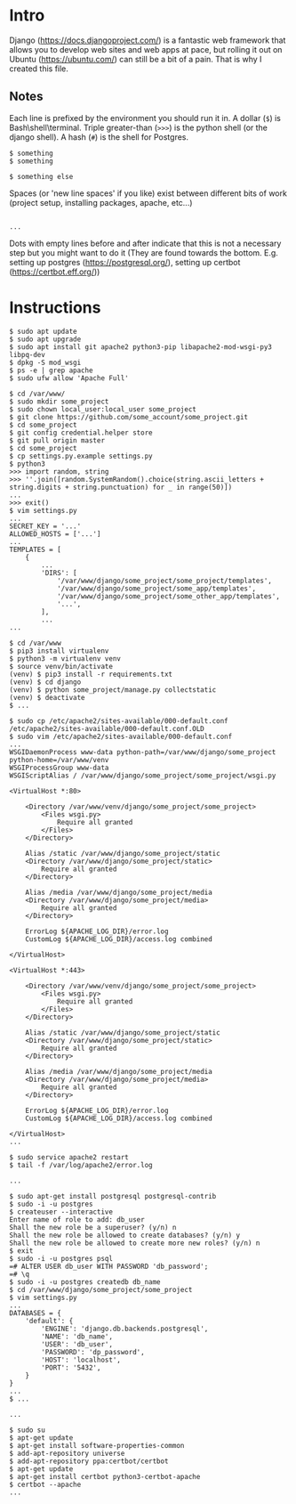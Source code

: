 # Intro
Django (https://docs.djangoproject.com/) is a fantastic web framework that allows you to develop web sites and web apps at pace, but rolling it out on Ubuntu (https://ubuntu.com/) can still be a bit of a pain. That is why I created this file.

## Notes

Each line is prefixed by the environment you should run it in. A dollar (`$`) is Bash\shell\terminal. Triple greater-than (`>>>`) is the python shell (or the django shell). A hash (`#`) is the shell for Postgres.

```
$ something
$ something

$ something else
```

Spaces (or 'new line spaces' if you like) exist between different bits of work (project setup, installing packages, apache, etc...)

```

...

```

Dots with empty lines before and after indicate that this is not a necessary step but you might want to do it (They are found towards the bottom. E.g. setting up postgres (https://postgresql.org/), setting up certbot (https://certbot.eff.org/))

# Instructions

```
$ sudo apt update
$ sudo apt upgrade
$ sudo apt install git apache2 python3-pip libapache2-mod-wsgi-py3 libpq-dev
$ dpkg -S mod_wsgi
$ ps -e | grep apache
$ sudo ufw allow 'Apache Full'

$ cd /var/www/
$ sudo mkdir some_project
$ sudo chown local_user:local_user some_project
$ git clone https://github.com/some_account/some_project.git
$ cd some_project
$ git config credential.helper store
$ git pull origin master
$ cd some_project
$ cp settings.py.example settings.py
$ python3
>>> import random, string
>>> ''.join([random.SystemRandom().choice(string.ascii_letters + string.digits + string.punctuation) for _ in range(50)])
...
>>> exit()
$ vim settings.py
...
SECRET_KEY = '...'
ALLOWED_HOSTS = ['...']
...
TEMPLATES = [
    {
        ...
        'DIRS': [
            '/var/www/django/some_project/some_project/templates',
            '/var/www/django/some_project/some_app/templates',
            '/var/www/django/some_project/some_other_app/templates',
            '...',
        ],
        ...
...

$ cd /var/www
$ pip3 install virtualenv
$ python3 -m virtualenv venv
$ source venv/bin/activate
(venv) $ pip3 install -r requirements.txt
(venv) $ cd django
(venv) $ python some_project/manage.py collectstatic
(venv) $ deactivate
$ ...

$ sudo cp /etc/apache2/sites-available/000-default.conf /etc/apache2/sites-available/000-default.conf.OLD
$ sudo vim /etc/apache2/sites-available/000-default.conf
...
WSGIDaemonProcess www-data python-path=/var/www/django/some_project python-home=/var/www/venv
WSGIProcessGroup www-data
WSGIScriptAlias / /var/www/django/some_project/some_project/wsgi.py

<VirtualHost *:80>

    <Directory /var/www/venv/django/some_project/some_project>
        <Files wsgi.py>
            Require all granted
        </Files>
    </Directory>

    Alias /static /var/www/django/some_project/static
    <Directory /var/www/django/some_project/static>
        Require all granted
    </Directory>

    Alias /media /var/www/django/some_project/media
    <Directory /var/www/django/some_project/media>
        Require all granted
    </Directory>

    ErrorLog ${APACHE_LOG_DIR}/error.log
    CustomLog ${APACHE_LOG_DIR}/access.log combined

</VirtualHost>

<VirtualHost *:443>

    <Directory /var/www/venv/django/some_project/some_project>
        <Files wsgi.py>
            Require all granted
        </Files>
    </Directory>

    Alias /static /var/www/django/some_project/static
    <Directory /var/www/django/some_project/static>
        Require all granted
    </Directory>

    Alias /media /var/www/django/some_project/media
    <Directory /var/www/django/some_project/media>
        Require all granted
    </Directory>

    ErrorLog ${APACHE_LOG_DIR}/error.log
    CustomLog ${APACHE_LOG_DIR}/access.log combined

</VirtualHost>
...

$ sudo service apache2 restart
$ tail -f /var/log/apache2/error.log

...

$ sudo apt-get install postgresql postgresql-contrib
$ sudo -i -u postgres
$ createuser --interactive
Enter name of role to add: db_user
Shall the new role be a superuser? (y/n) n
Shall the new role be allowed to create databases? (y/n) y
Shall the new role be allowed to create more new roles? (y/n) n
$ exit
$ sudo -i -u postgres psql
=# ALTER USER db_user WITH PASSWORD 'db_password';
=# \q
$ sudo -i -u postgres createdb db_name
$ cd /var/www/django/some_project/some_project
$ vim settings.py
...
DATABASES = {
    'default': {
        'ENGINE': 'django.db.backends.postgresql',
        'NAME': 'db_name',
        'USER': 'db_user',
        'PASSWORD': 'dp_password',
        'HOST': 'localhost',
        'PORT': '5432',
    }
}
...
$ ...

...

$ sudo su
$ apt-get update
$ apt-get install software-properties-common
$ add-apt-repository universe
$ add-apt-repository ppa:certbot/certbot
$ apt-get update
$ apt-get install certbot python3-certbot-apache
$ certbot --apache
...
```
